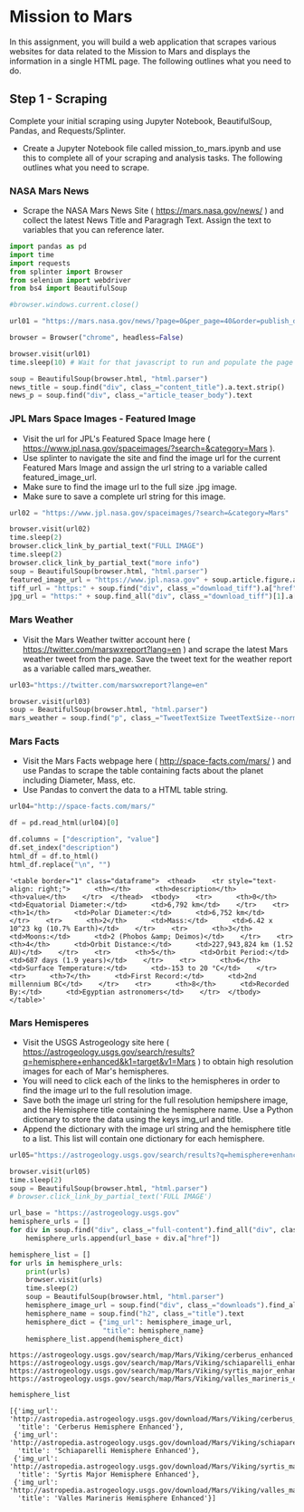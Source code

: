 
# Mission to Mars
In this assignment, you will build a web application that scrapes various websites for data related to the Mission to Mars and displays the information in a single HTML page. The following outlines what you need to do.

## Step 1 - Scraping
Complete your initial scraping using Jupyter Notebook, BeautifulSoup, Pandas, and Requests/Splinter.


*  Create a Jupyter Notebook file called mission_to_mars.ipynb and use this to complete all of your scraping and analysis tasks. The following outlines what you need to scrape.

### NASA Mars News
*  Scrape the NASA Mars News Site ( https://mars.nasa.gov/news/ ) and collect the latest News Title and Paragragh Text. Assign the text to variables that you can reference later.


```python
import pandas as pd
import time
import requests
from splinter import Browser
from selenium import webdriver
from bs4 import BeautifulSoup

#browser.windows.current.close()
```


```python
url01 = "https://mars.nasa.gov/news/?page=0&per_page=40&order=publish_date+desc%2Ccreated_at+desc&search=&category=19%2C165%2C184%2C204&blank_scope=Latest"
```


```python
browser = Browser("chrome", headless=False)
```


```python
browser.visit(url01)
time.sleep(10) # Wait for that javascript to run and populate the page
```


```python
soup = BeautifulSoup(browser.html, "html.parser")
news_title = soup.find("div", class_="content_title").a.text.strip()
news_p = soup.find("div", class_="article_teaser_body").text
```

### JPL Mars Space Images - Featured Image


*  Visit the url for JPL's Featured Space Image here ( https://www.jpl.nasa.gov/spaceimages/?search=&category=Mars ).
*  Use splinter to navigate the site and find the image url for the current Featured Mars Image and assign the url string to a variable called featured_image_url.
*  Make sure to find the image url to the full size .jpg image.
*  Make sure to save a complete url string for this image.


```python
url02 = "https://www.jpl.nasa.gov/spaceimages/?search=&category=Mars"
```


```python
browser.visit(url02)
time.sleep(2)
browser.click_link_by_partial_text("FULL IMAGE")
time.sleep(2)
browser.click_link_by_partial_text("more info")
soup = BeautifulSoup(browser.html, "html.parser")
featured_image_url = "https://www.jpl.nasa.gov" + soup.article.figure.a["href"]
tiff_url = "https:" + soup.find("div", class_="download_tiff").a["href"]
jpg_url = "https:" + soup.find_all("div", class_="download_tiff")[1].a["href"]
```

### Mars Weather


*  Visit the Mars Weather twitter account here ( https://twitter.com/marswxreport?lang=en ) and scrape the latest Mars weather tweet from the page. Save the tweet text for the weather report as a variable called mars_weather.


```python
url03="https://twitter.com/marswxreport?lange=en"
```


```python
browser.visit(url03)
soup = BeautifulSoup(browser.html, "html.parser")
mars_weather = soup.find("p", class_="TweetTextSize TweetTextSize--normal js-tweet-text tweet-text").text
```

### Mars Facts


*  Visit the Mars Facts webpage here ( http://space-facts.com/mars/ ) and use Pandas to scrape the table containing facts about the planet including Diameter, Mass, etc.
*  Use Pandas to convert the data to a HTML table string.


```python
url04="http://space-facts.com/mars/"
```


```python
df = pd.read_html(url04)[0]
```


```python
df.columns = ["description", "value"]
df.set_index("description")
html_df = df.to_html()
html_df.replace("\n", "")
```




    '<table border="1" class="dataframe">  <thead>    <tr style="text-align: right;">      <th></th>      <th>description</th>      <th>value</th>    </tr>  </thead>  <tbody>    <tr>      <th>0</th>      <td>Equatorial Diameter:</td>      <td>6,792 km</td>    </tr>    <tr>      <th>1</th>      <td>Polar Diameter:</td>      <td>6,752 km</td>    </tr>    <tr>      <th>2</th>      <td>Mass:</td>      <td>6.42 x 10^23 kg (10.7% Earth)</td>    </tr>    <tr>      <th>3</th>      <td>Moons:</td>      <td>2 (Phobos &amp; Deimos)</td>    </tr>    <tr>      <th>4</th>      <td>Orbit Distance:</td>      <td>227,943,824 km (1.52 AU)</td>    </tr>    <tr>      <th>5</th>      <td>Orbit Period:</td>      <td>687 days (1.9 years)</td>    </tr>    <tr>      <th>6</th>      <td>Surface Temperature:</td>      <td>-153 to 20 °C</td>    </tr>    <tr>      <th>7</th>      <td>First Record:</td>      <td>2nd millennium BC</td>    </tr>    <tr>      <th>8</th>      <td>Recorded By:</td>      <td>Egyptian astronomers</td>    </tr>  </tbody></table>'



### Mars Hemisperes


*  Visit the USGS Astrogeology site here ( https://astrogeology.usgs.gov/search/results?q=hemisphere+enhanced&k1=target&v1=Mars ) to obtain high resolution images for each of Mar's hemispheres.
*  You will need to click each of the links to the hemispheres in order to find the image url to the full resolution image.
*  Save both the image url string for the full resolution hemipshere image, and the Hemisphere title containing the hemisphere name. Use a Python dictionary to store the data using the keys img_url and title.
*  Append the dictionary with the image url string and the hemisphere title to a list. This list will contain one dictionary for each hemisphere.


```python
url05="https://astrogeology.usgs.gov/search/results?q=hemisphere+enhanced&k1=target&v1=Mars"
```


```python
browser.visit(url05)
time.sleep(2)
soup = BeautifulSoup(browser.html, "html.parser")
# browser.click_link_by_partial_text('FULL IMAGE')
```


```python
url_base = "https://astrogeology.usgs.gov"
hemisphere_urls = []
for div in soup.find("div", class_="full-content").find_all("div", class_="item"):
    hemisphere_urls.append(url_base + div.a["href"])
```


```python
hemisphere_list = []
for urls in hemisphere_urls:
    print(urls)
    browser.visit(urls)
    time.sleep(2)
    soup = BeautifulSoup(browser.html, "html.parser")
    hemisphere_image_url = soup.find("div", class_="downloads").find_all("li")[1].a["href"]
    hemisphere_name = soup.find("h2", class_="title").text
    hemisphere_dict = {"img_url": hemisphere_image_url,
                       "title": hemisphere_name}
    hemisphere_list.append(hemisphere_dict)
```

    https://astrogeology.usgs.gov/search/map/Mars/Viking/cerberus_enhanced
    https://astrogeology.usgs.gov/search/map/Mars/Viking/schiaparelli_enhanced
    https://astrogeology.usgs.gov/search/map/Mars/Viking/syrtis_major_enhanced
    https://astrogeology.usgs.gov/search/map/Mars/Viking/valles_marineris_enhanced
    


```python
hemisphere_list
```




    [{'img_url': 'http://astropedia.astrogeology.usgs.gov/download/Mars/Viking/cerberus_enhanced.tif',
      'title': 'Cerberus Hemisphere Enhanced'},
     {'img_url': 'http://astropedia.astrogeology.usgs.gov/download/Mars/Viking/schiaparelli_enhanced.tif',
      'title': 'Schiaparelli Hemisphere Enhanced'},
     {'img_url': 'http://astropedia.astrogeology.usgs.gov/download/Mars/Viking/syrtis_major_enhanced.tif',
      'title': 'Syrtis Major Hemisphere Enhanced'},
     {'img_url': 'http://astropedia.astrogeology.usgs.gov/download/Mars/Viking/valles_marineris_enhanced.tif',
      'title': 'Valles Marineris Hemisphere Enhanced'}]


